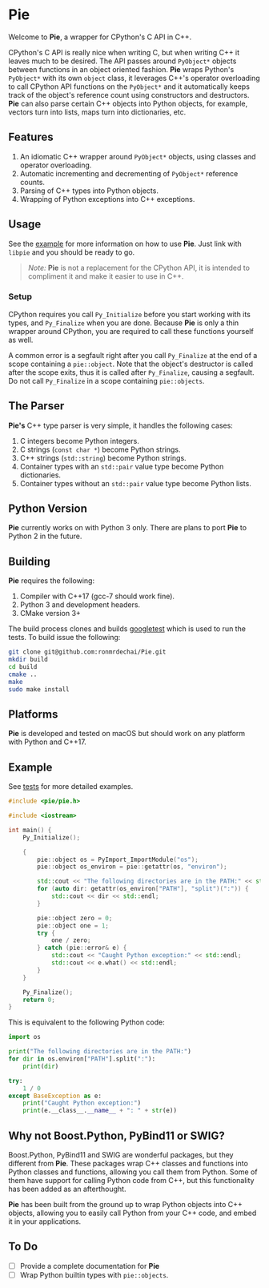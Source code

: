 # Pie #

Welcome to **Pie**, a wrapper for CPython's C API in C++.

CPython's C API is really nice when writing C, but when writing C++ it leaves
much to be desired. The API passes around `PyObject*` objects between functions
in an object oriented fashion. **Pie** wraps Python's `PyObject*` with its own
`object` class, it leverages C++'s operator overloading to call CPython API
functions on the `PyObject*` and it automatically keeps track of the object's
reference count using constructors and destructors. **Pie** can also parse
certain C++ objects into Python objects, for example, vectors turn into lists,
maps turn into dictionaries, etc.

## Features ##

1. An idiomatic C++ wrapper around `PyObject*` objects, using classes and
   operator overloading.
1. Automatic incrementing and decrementing of `PyObject*` reference counts.
1. Parsing of C++ types into Python objects.
1. Wrapping of Python exceptions into C++ exceptions.

## Usage ##

See the [example](https://github.com/ronmrdechai/Pie#example) for more
information on how to use **Pie**. Just link with `libpie` and you should be
ready to go.

> _Note:_ **Pie** is not a replacement for the CPython API, it is intended to
> compliment it and make it easier to use in C++.

### Setup ###

CPython requires you call `Py_Initialize` before you start working with its
types, and `Py_Finalize` when you are done. Because **Pie** is only a thin
wrapper around CPython, you are required to call these functions yourself
as well.

A common error is a segfault right after you call `Py_Finalize` at the end of a
scope containing a `pie::object`. Note that the object's destructor is called
after the scope exits, thus it is called after `Py_Finalize`, causing a
segfault. Do not call `Py_Finalize` in a scope containing `pie::objects`.

## The Parser ##

**Pie's** C++ type parser is very simple, it handles the following cases:

1. C integers become Python integers.
1. C strings (`const char *`) become Python strings.
1. C++ strings (`std::string`) become Python strings.
1. Container types with an `std::pair` value type become Python dictionaries.
1. Container types without an `std::pair` value type become Python lists.

## Python Version ##

**Pie** currently works on with Python 3 only. There are plans to port **Pie**
to Python 2 in the future.

## Building ##

**Pie** requires the following:

1. Compiler with C++17 (gcc-7 should work fine).
1. Python 3 and development headers.
1. CMake version 3+

The build process clones and builds 
[googletest](https://github.com/google/googletest) which is used to run the
tests. To build issue the following:

```bash
git clone git@github.com:ronmrdechai/Pie.git
mkdir build
cd build
cmake ..
make
sudo make install
```

## Platforms ##

**Pie** is developed and tested on macOS but should work on any platform with
Python and C++17.

## Example ##

See [tests](test/test_object.cc) for more detailed examples.

```c++
#include <pie/pie.h>                   

#include <iostream>                    

int main() {                           
    Py_Initialize();                   

    {                                  
        pie::object os = PyImport_ImportModule("os");                          
        pie::object os_environ = pie::getattr(os, "environ");                  

        std::cout << "The following directories are in the PATH:" << std::endl;                                                                                
        for (auto dir: getattr(os_environ["PATH"], "split")(":")) {            
            std::cout << dir << std::endl;                                     
        }                              

        pie::object zero = 0;          
        pie::object one = 1;           
        try {                          
            one / zero;                
        } catch (pie::error& e) {      
            std::cout << "Caught Python exception:" << std::endl;              
            std::cout << e.what() << std::endl;                                
        }                              
    }                                  

    Py_Finalize();                     
    return 0;                          
}
```

This is equivalent to the following Python code:

```python
import os

print("The following directories are in the PATH:")
for dir in os.environ["PATH"].split(":"):
    print(dir)

try:
    1 / 0
except BaseException as e:
    print("Caught Python exception:")
    print(e.__class__.__name__ + ": " + str(e))
```

## Why not Boost.Python, PyBind11 or SWIG? ##

Boost.Python, PyBind11 and SWIG are wonderful packages, but they different from
**Pie**. These packages wrap C++ classes and functions into Python classes and 
functions, allowing you call them from Python. Some of them have support for
calling Python code from C++, but this functionality has been added as an
afterthought. 

**Pie** has been built from the ground up to wrap Python objects into C++
objects, allowing you to easily call Python from your C++ code, and embed it in
your applications.

## To Do ##

- [ ] Provide a complete documentation for **Pie**
- [ ] Wrap Python builtin types with `pie::objects`.

